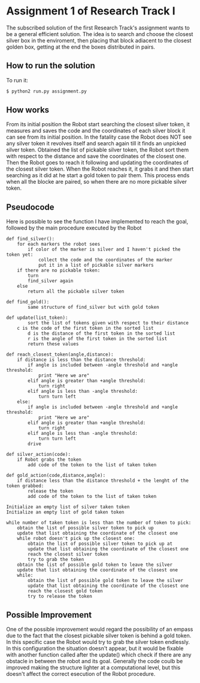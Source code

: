 Assignment 1 of Research Track I
================================
The subscribed solution of the first Research Track's assignment wants to be a general efficient solution.
The idea is to search and choose the closest silver box in the enviroment, then placing that block adiacent to the closest golden box, getting at the end the boxes distributed in pairs.

How to run the solution
----------------------
To run it:
```bash
$ python2 run.py assignment.py
```
How works
----------------------
From its initial position the Robot start searching the closest silver token, it measures and saves the code and the coordinates of each silver block it can see from its initial position. In the fatality case the Robot does NOT see any silver token it revolves itself and search again till it finds an unpicked silver token.
Obtained the list of pickable silver token, the Robot sort them with respect to the distance and save the coordinates of the closest one. 
Then the Robot goes to reach it following and updating the coordinates of the closest silver token. When the Robot reaches it, it grabs it and then start searching as it did at he start a gold token to pair them.
This process ends when all the blocke are paired, so when there are no more pickable silver token.

## Pseudocode
Here is possible to see the function I have implemented to reach the goal, followed by the main procedure executed by the Robot
```
def find_silver():
	for each markers the robot sees
	    if color of the marker is silver and I haven't picked the token yet:
			collect the code and the coordinates of the marker
			put it in a list of pickable silver markers
	if there are no pickable token:
		turn
		find_silver again
	else
		return all the pickable silver token
		
def find_gold():
        same structure of find_silver but with gold token

def update(list_token):
        sort the list of tokens given with respect to their distance
	c is the code of the first token in the sorted list
        d is the distance of the first token in the sorted list
        r is the angle of the first token in the sorted list
        return these values
    		
def reach_closest_token(angle,distance):
	if distance is less than the distance threshold:
		if angle is included between -angle threshold and +angle threshold:
			print "Here we are"
		elif angle is greater than +angle threshold:
			turn right
		elif angle is less than -angle threshold:
			turn turn left  
    else:
    	if angle is included between -angle threshold and +angle threshold:
			print "Here we are"
		elif angle is greater than +angle threshold:
			turn right
		elif angle is less than -angle threshold:
			turn turn left  
		drive
 
def silver_action(code):
	if Robot grabs the token
		add code of the token to the list of taken token

def gold_action(code,distance,angle):
	if distance less than the distance threshold + the lenght of the token grabbed:
		release the token
		add code of the token to the list of taken token
	
Initialize an empty list of silver taken token
Initialize an empty list of gold taken token

while number of taken token is less than the number of token to pick:
    obtain the list of possible silver token to pick up
    update that list obtaining the coordinate of the closest one
    while robot doesn't pick up the closest one:
    	obtain the list of possible silver token to pick up at 
    	update that list obtaining the coordinate of the closest one
    	reach the closest silver token
    	try to grab the token
    obtain the list of possible gold token to leave the silver 
    update that list obtaining the coordinate of the closest one
    while:
    	obtain the list of possible gold token to leave the silver 
    	update that list obtaining the coordinate of the closest one
    	reach the closest gold token
    	try to release the token  

```
Possible Improvement
----------------------
One of the possible improvement would regard the possibility of an empass due to the fact that the closest pickable silver token is behind a gold token. In this specific case the Robot would try to grab the silver token endlessly. In this configuration the situation doesn't appear, but it would be fixable with another function called after the update() which check if there are any obstacle in between the robot and its goal. 
Generally the code coulb be improved making the structure lighter at a computational level, but this doesn't affect the correct esecution of the Robot procedure.
